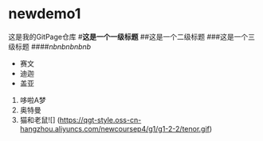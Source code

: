 # newdemo1
这是我的GitPage仓库
#**这是一个一级标题**
##这是一个二级标题
###这是一个三级标题
####*nbnbnbnbnb*
* 赛文
* 迪迦
* 盖亚
1. 哆啦A梦
1. 奥特曼
1. 猫和老鼠![] (https://qgt-style.oss-cn-hangzhou.aliyuncs.com/newcoursep4/g1/g1-2-2/tenor.gif)
